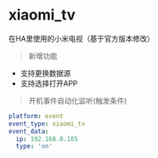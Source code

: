 # xiaomi_tv

在HA里使用的小米电视（基于官方版本修改）

> 新增功能
- 支持更换数据源
- 支持选择打开APP

> 开机事件自动化监听(触发条件)
```yaml
platform: event
event_type: xiaomi_tv
event_data:
  ip: 192.168.0.105
  type: 'on'
```